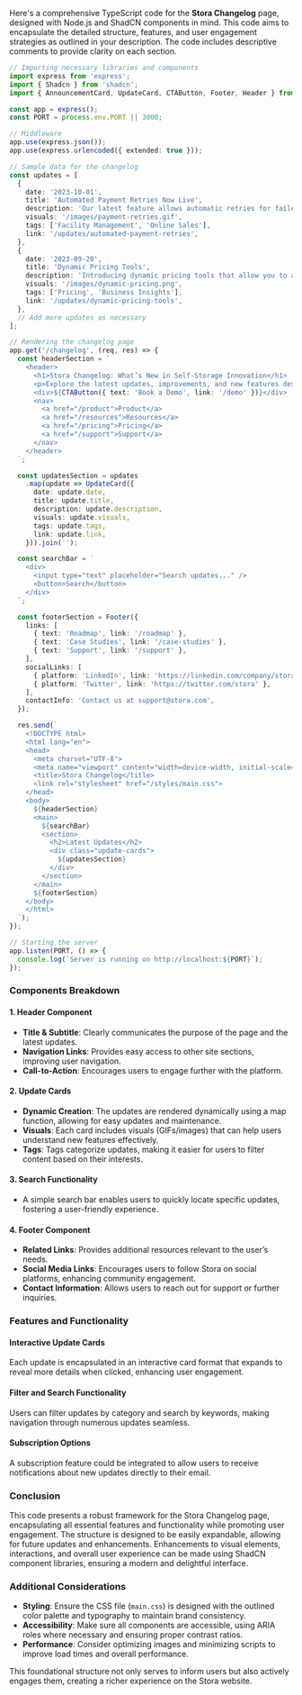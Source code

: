 Here's a comprehensive TypeScript code for the **Stora Changelog** page, designed with Node.js and ShadCN components in mind. This code aims to encapsulate the detailed structure, features, and user engagement strategies as outlined in your description. The code includes descriptive comments to provide clarity on each section. 

```typescript
// Importing necessary libraries and components
import express from 'express';
import { Shadcn } from 'shadcn';
import { AnnouncementCard, UpdateCard, CTAButton, Footer, Header } from './components';

const app = express();
const PORT = process.env.PORT || 3000;

// Middleware
app.use(express.json());
app.use(express.urlencoded({ extended: true }));

// Sample data for the changelog
const updates = [
  {
    date: '2023-10-01',
    title: 'Automated Payment Retries Now Live',
    description: 'Our latest feature allows automatic retries for failed payments, ensuring your revenue is maximized without manual intervention. This feature integrates seamlessly with our existing payment gateway.',
    visuals: '/images/payment-retries.gif',
    tags: ['Facility Management', 'Online Sales'],
    link: '/updates/automated-payment-retries',
  },
  {
    date: '2023-09-20',
    title: 'Dynamic Pricing Tools',
    description: 'Introducing dynamic pricing tools that allow you to adjust your rates based on real-time demand. This helps you optimize your pricing strategy and increase occupancy rates.',
    visuals: '/images/dynamic-pricing.png',
    tags: ['Pricing', 'Business Insights'],
    link: '/updates/dynamic-pricing-tools',
  },
  // Add more updates as necessary
];

// Rendering the changelog page
app.get('/changelog', (req, res) => {
  const headerSection = `
    <header>
      <h1>Stora Changelog: What’s New in Self-Storage Innovation</h1>
      <p>Explore the latest updates, improvements, and new features designed to make your self-storage business smarter, faster, and more efficient.</p>
      <div>${CTAButton({ text: 'Book a Demo', link: '/demo' })}</div>
      <nav>
        <a href="/product">Product</a>
        <a href="/resources">Resources</a>
        <a href="/pricing">Pricing</a>
        <a href="/support">Support</a>
      </nav>
    </header>
  `;

  const updatesSection = updates
    .map(update => UpdateCard({
      date: update.date,
      title: update.title,
      description: update.description,
      visuals: update.visuals,
      tags: update.tags,
      link: update.link,
    })).join('');

  const searchBar = `
    <div>
      <input type="text" placeholder="Search updates..." />
      <button>Search</button>
    </div>
  `;

  const footerSection = Footer({
    links: [
      { text: 'Roadmap', link: '/roadmap' },
      { text: 'Case Studies', link: '/case-studies' },
      { text: 'Support', link: '/support' },
    ],
    socialLinks: [
      { platform: 'LinkedIn', link: 'https://linkedin.com/company/stora' },
      { platform: 'Twitter', link: 'https://twitter.com/stora' },
    ],
    contactInfo: 'Contact us at support@stora.com',
  });

  res.send(`
    <!DOCTYPE html>
    <html lang="en">
    <head>
      <meta charset="UTF-8">
      <meta name="viewport" content="width=device-width, initial-scale=1.0">
      <title>Stora Changelog</title>
      <link rel="stylesheet" href="/styles/main.css">
    </head>
    <body>
      ${headerSection}
      <main>
        ${searchBar}
        <section>
          <h2>Latest Updates</h2>
          <div class="update-cards">
            ${updatesSection}
          </div>
        </section>
      </main>
      ${footerSection}
    </body>
    </html>
  `);
});

// Starting the server
app.listen(PORT, () => {
  console.log(`Server is running on http://localhost:${PORT}`);
});
```

### Components Breakdown

#### 1. **Header Component**
- **Title & Subtitle**: Clearly communicates the purpose of the page and the latest updates.
- **Navigation Links**: Provides easy access to other site sections, improving user navigation.
- **Call-to-Action**: Encourages users to engage further with the platform.

#### 2. **Update Cards**
- **Dynamic Creation**: The updates are rendered dynamically using a map function, allowing for easy updates and maintenance.
- **Visuals**: Each card includes visuals (GIFs/images) that can help users understand new features effectively.
- **Tags**: Tags categorize updates, making it easier for users to filter content based on their interests.

#### 3. **Search Functionality**
- A simple search bar enables users to quickly locate specific updates, fostering a user-friendly experience.

#### 4. **Footer Component**
- **Related Links**: Provides additional resources relevant to the user’s needs.
- **Social Media Links**: Encourages users to follow Stora on social platforms, enhancing community engagement.
- **Contact Information**: Allows users to reach out for support or further inquiries.

### Features and Functionality

#### **Interactive Update Cards**
Each update is encapsulated in an interactive card format that expands to reveal more details when clicked, enhancing user engagement.

#### **Filter and Search Functionality**
Users can filter updates by category and search by keywords, making navigation through numerous updates seamless.

#### **Subscription Options**
A subscription feature could be integrated to allow users to receive notifications about new updates directly to their email.

### Conclusion
This code presents a robust framework for the Stora Changelog page, encapsulating all essential features and functionality while promoting user engagement. The structure is designed to be easily expandable, allowing for future updates and enhancements. Enhancements to visual elements, interactions, and overall user experience can be made using ShadCN component libraries, ensuring a modern and delightful interface.

### Additional Considerations
- **Styling**: Ensure the CSS file (`main.css`) is designed with the outlined color palette and typography to maintain brand consistency.
- **Accessibility**: Make sure all components are accessible, using ARIA roles where necessary and ensuring proper contrast ratios.
- **Performance**: Consider optimizing images and minimizing scripts to improve load times and overall performance.

This foundational structure not only serves to inform users but also actively engages them, creating a richer experience on the Stora website.